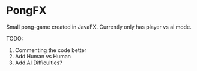 # PongFX

Small pong-game created in JavaFX. Currently only has player vs ai mode.

TODO:

1. Commenting the code better
2. Add Human vs Human
3. Add AI Difficulties?
